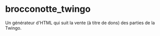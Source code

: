 # brocconotte_twingo
Un générateur d'HTML qui suit la vente (à titre de dons) des parties de la Twingo.
